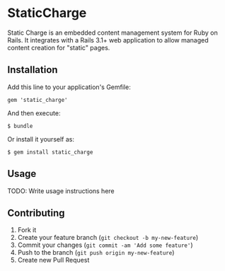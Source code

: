 # StaticCharge

Static Charge is an embedded content management system for Ruby on
Rails. It integrates with a Rails 3.1+ web application to allow managed
content creation for "static" pages.

## Installation

Add this line to your application's Gemfile:

    gem 'static_charge'

And then execute:

    $ bundle

Or install it yourself as:

    $ gem install static_charge

## Usage

TODO: Write usage instructions here

## Contributing

1. Fork it
2. Create your feature branch (`git checkout -b my-new-feature`)
3. Commit your changes (`git commit -am 'Add some feature'`)
4. Push to the branch (`git push origin my-new-feature`)
5. Create new Pull Request
